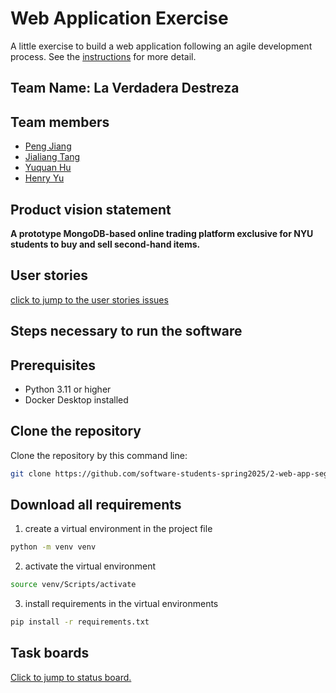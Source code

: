 # Web Application Exercise

A little exercise to build a web application following an agile development process. See the [instructions](instructions.md) for more detail.

## Team Name: La Verdadera Destreza

## Team members

- [Peng Jiang](https://github.com/PengJiang-Victor)
- [Jialiang Tang](https://github.com/JialiangTang1)
- [Yuquan Hu](https://github.com/N-A-E-S)
- [Henry Yu](https://github.com/ky2389)

## Product vision statement

**A prototype MongoDB-based online trading platform exclusive for NYU students to buy and sell second-hand items.**

## User stories

[click to jump to the user stories issues](https://github.com/software-students-spring2025/2-web-app-la-verdadera-destreza/issues)

## Steps necessary to run the software

## Prerequisites
- Python 3.11 or higher
- Docker Desktop installed

## Clone the repository
Clone the repository by this command line:

```sh
git clone https://github.com/software-students-spring2025/2-web-app-segfaultsquad.git <your_dirname>
```

## Download all requirements
1. create a virtual environment in the project file
```sh
python -m venv venv
```
2. activate the virtual environment
```sh
source venv/Scripts/activate
```
3. install requirements in the virtual environments
```sh
pip install -r requirements.txt
```


## Task boards

[Click to jump to status board.](https://github.com/orgs/software-students-spring2025/projects/91/views/2)
